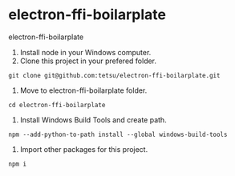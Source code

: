 # electron-ffi-boilarplate
electron-ffi-boilarplate

1. Install node in your Windows computer.
1. Clone this project in your prefered folder.
```
git clone git@github.com:tetsu/electron-ffi-boilarplate.git
```
1. Move to electron-ffi-boilarplate folder.
```
cd electron-ffi-boilarplate
```
1. Install Windows Build Tools and create path.
```
npm --add-python-to-path install --global windows-build-tools
```
1. Import other packages for this project.
```
npm i
```
